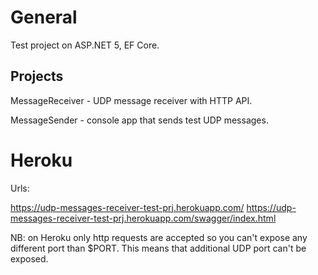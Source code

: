 

# General

Test project on ASP.NET 5, EF Core.


## Projects

MessageReceiver - UDP message receiver with HTTP API.

MessageSender - console app that sends test UDP messages.


# Heroku

Urls:

https://udp-messages-receiver-test-prj.herokuapp.com/
https://udp-messages-receiver-test-prj.herokuapp.com/swagger/index.html


NB: on Heroku only http requests are accepted so you can't expose any different port than $PORT. This means that additional UDP port can't be exposed.
